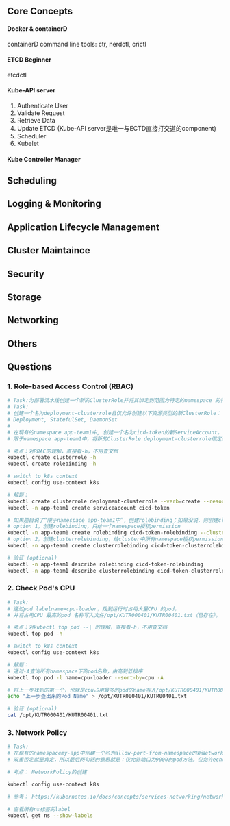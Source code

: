 ## Core Concepts
#### Docker & containerD
containerD command line tools: ctr, nerdctl, crictl

#### ETCD Beginner
etcdctl

#### Kube-API server
1. Authenticate  User
2. Validate Request
3. Retrieve Data
4. Update ETCD (Kube-API server是唯一与ECTD直接打交道的component)
5. Scheduler
6. Kubelet

#### Kube Controller Manager

## Scheduling

## Logging & Monitoring

## Application Lifecycle Management

## Cluster Maintaince

## Security

## Storage

## Networking

## Others


## Questions
### 1. Role-based Access Control (RBAC)
```bash
# Task:为部署流水线创建一个新的ClusterRole并将其绑定到范围为特定的namespace 的特定ServiceAccount。
# Task:
# 创建一个名为deployment-clusterrole且仅允许创建以下资源类型的新ClusterRole：
# Deployment, StatefulSet, DaemonSet
#
# 在现有的namespace app-team1中, 创建一个名为cicd-token的新ServiceAccount。
# 限于namespace app-team1中，将新的ClusterRole deployment-clusterrole绑定到新的ServiceAccount cicd-token上。

# 考点：对RBAC的理解，直接看-h，不用查文档
kubectl create clusterrole -h
kubectl create rolebinding -h

# switch to k8s context
kubectl config use-context k8s

# 解题：
kubectl create clusterrole deployment-clusterrole --verb=create --resource=deployments,statefulsets,daemonsets
kubectl -n app-team1 create serviceaccount cicd-token

# 如果题目说了“限于namespace app-team1中”，创建rolebinding；如果没说，则创建clusterrolebinding
# option 1，创建rolebinding，只给一个namespace授权permission
kubectl -n app-team1 create rolebinding cicd-token-rolebinding --clusterrole=deployment-clusterrole --serviceaccount=app-team1:cicd-token
# option 2，创建clusterrolebinding，给cluster中所有namespace授权permission
kubectl -n app-team1 create clusterrolebinding cicd-token-clusterrolebinding --clusterrole=deployment-clusterrole --serviceaccount=app-team1:cicd-token

# 验证 (optional)
kubectl -n app-team1 describe rolebinding cicd-token-rolebinding
kubectl -n app-team1 describe clusterrolebinding cicd-token-clusterrolebinding
```

### 2. Check Pod's CPU
```bash
# Task:
# 通过pod labelname=cpu-loader，找到运行时占用大量CPU 的pod，
# 并将占用CPU 最高的pod 名称写入文件/opt/KUTR000401/KUTR00401.txt（已存在）。

# 考点：对kubectl top pod --| 的理解，直接看-h，不用查文档
kubectl top pod -h

# switch to k8s context
kubectl config use-context k8s

# 解题：
# 通过-A查询所有namespace下的pod名称，由高到低排序
kubectl top pod -l name=cpu-loader --sort-by=cpu -A

# 将上一步找到的第一个，也就是cpu占用最多的pod的name写入/opt/KUTR000401/KUTR00401.txt中
echo "上一步查出来的Pod Name" > /opt/KUTR000401/KUTR00401.txt

# 验证 (optional)
cat /opt/KUTR000401/KUTR00401.txt
```

### 3. Network Policy
```bash
# Task:
# 在现有的namespacemy-app中创建一个名为allow-port-from-namespace的新NetworkPolicy。确保新的NetworkPolicy允许namespaceecho中的Pods连接到namespacemy-app中的Pods的9000端口。进一步确保新的NetworkPolicy：不允许对没有在监听端口9000的Pods的访问, 不允许非来自namespaceecho中的Pods的访问
# 双重否定就是肯定，所以最后两句话的意思就是：仅允许端口为9000的pod方法。仅允许echo命名空间中的pod访问

# 考点： NetworkPolicy的创建

kubectl config use-context k8s

# 参考： https://kubernetes.io/docs/concepts/services-networking/network-policies/

# 查看所有ns标签的label
kubectl get ns --show-labels



```

